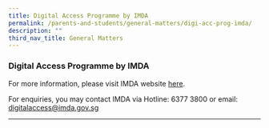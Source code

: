 ```yaml
---
title: Digital Access Programme by IMDA
permalink: /parents-and-students/general-matters/digi-acc-prog-imda/
description: ""
third_nav_title: General Matters
---
```

### Digital Access Programme by IMDA

For more information, please visit IMDA website [here](https://eservice.imda.gov.sg/das/homepage).

For enquiries, you may contact IMDA via Hotline: 6377 3800 or email: <a href="mailto:digitalaccess@imda.gov.sg">digitalaccess@imda.gov.sg</a>

<hr>